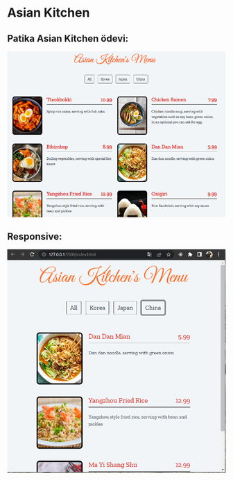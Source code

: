# Asian Kitchen

## Patika Asian Kitchen ödevi:

![Asian Kitchen](./img/ss.png)

## Responsive:
![Asian Kitchen responsive](./img/Ekran%20g%C3%B6r%C3%BCnt%C3%BCs%C3%BC1.png)